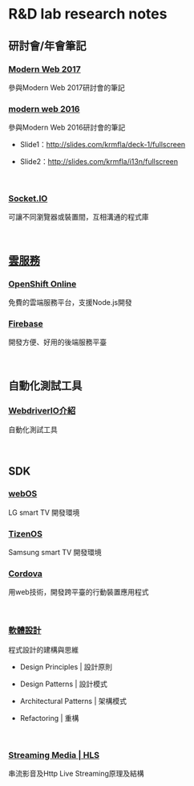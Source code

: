# R&D lab research notes

## 研討會/年會筆記

### [Modern Web 2017](conference/modern_web_2017.md)

參與Modern Web 2017研討會的筆記

### [modern web 2016](conference/modern_web.md)

參與Modern Web 2016研討會的筆記

- Slide1：http://slides.com/krmfla/deck-1/fullscreen

- Slide2：http://slides.com/krmfla/i13n/fullscreen

<br>

### [Socket.IO](socket-io)

可讓不同瀏覽器或裝置間，互相溝通的程式庫

<br>

## [雲服務](cloud)

### [OpenShift Online](cloud/openshift-online.md)

免費的雲端服務平台，支援Node.js開發

### [Firebase](firebase)

開發方便、好用的後端服務平臺

<br>

## 自動化測試工具

### [WebdriverIO介紹](test-automation/webdriverIO.md)

自動化測試工具

<br>

## SDK

### [webOS](platform/WebOS.md)

LG smart TV 開發環境

### [TizenOS](platform/TizenOS.md)

Samsung smart TV 開發環境

### [Cordova](platform/cordova.md)

用web技術，開發跨平臺的行動裝置應用程式

<br>

### [軟體設計](software-design)

程式設計的建構與思維

- Design Principles | 設計原則

- Design Patterns | 設計模式

- Architectural Patterns | 架構模式

- Refactoring | 重構

<br>

### [Streaming Media | HLS](digital-media/README.md)

串流影音及Http Live Streaming原理及結構
